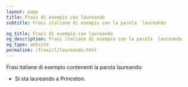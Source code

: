 ```yaml
---
layout: page
title: Frasi di esempio con laureando 
subtitle: Frasi italiane di esempio con la parola  laureando

og_title: Frasi di esempio con laureando 
og_description: Frasi italiane di esempio con la parola  laureando
og_type: website
permalink: /frasi/l/laureando.html
---
```


Frasi italiane di esempio contenenti la parola laureando:


- Si sta laureando a Princeton.
